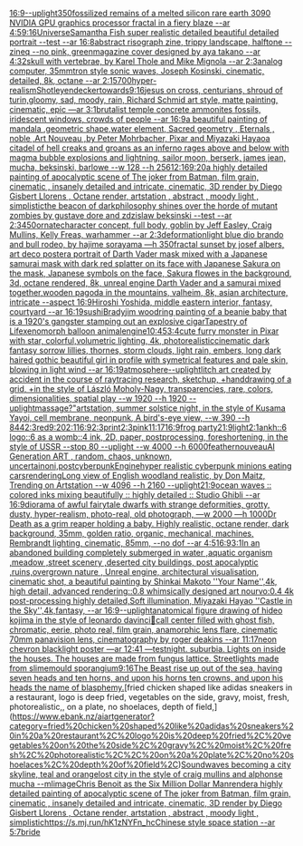 [16:9](https://www.ebank.nz/aiartgenerator?category=16%3A9)[--uplight](https://www.ebank.nz/aiartgenerator?category=--uplight)[350](https://www.ebank.nz/aiartgenerator?category=350)[fossilized remains of a melted silicon rare earth 3090 NVIDIA GPU graphics processor fractal in a fiery blaze --ar 4:5](https://www.ebank.nz/aiartgenerator?category=fossilized%20remains%20of%20a%20melted%20silicon%20rare%20earth%203090%20NVIDIA%20GPU%20graphics%20processor%20fractal%20in%20a%20fiery%20blaze%20--ar%204%3A5)[9:16](https://www.ebank.nz/aiartgenerator?category=9%3A16)[Universe](https://www.ebank.nz/aiartgenerator?category=Universe)[Samantha Fish super realistic detailed beautiful detailed portrait --test --ar 16:8](https://www.ebank.nz/aiartgenerator?category=Samantha%20Fish%20super%20realistic%20detailed%20beautiful%20detailed%20portrait%20--test%20--ar%2016%3A8)[abstract risograph zine, trippy landscape, halftone --zineq --no pink, green](https://www.ebank.nz/aiartgenerator?category=abstract%20risograph%20zine%2C%20trippy%20landscape%2C%20halftone%20--zineq%20--no%20pink%2C%20green)[magazine cover designed by aya takano --ar 4:3](https://www.ebank.nz/aiartgenerator?category=magazine%20cover%20designed%20by%20aya%20takano%20--ar%204%3A3)[2](https://www.ebank.nz/aiartgenerator?category=2)[skull with vertebrae, by Karel Thole and Mike Mignola --ar 2:3](https://www.ebank.nz/aiartgenerator?category=skull%20with%20vertebrae%2C%20by%20Karel%20Thole%20and%20Mike%20Mignola%20--ar%202%3A3)[analog computer, 35mm](https://www.ebank.nz/aiartgenerator?category=analog%20computer%2C%2035mm)[tron style sonic waves, Joseph Kosinski, cinematic, detailed, 8k, octane --ar 2:1](https://www.ebank.nz/aiartgenerator?category=tron%20style%20sonic%20waves%2C%20Joseph%20Kosinski%2C%20cinematic%2C%20detailed%2C%208k%2C%20octane%20--ar%202%3A1)[5700](https://www.ebank.nz/aiartgenerator?category=5700)[hyper-realism](https://www.ebank.nz/aiartgenerator?category=hyper-realism)[Shot](https://www.ebank.nz/aiartgenerator?category=Shot)[leyendecker](https://www.ebank.nz/aiartgenerator?category=leyendecker)[towards](https://www.ebank.nz/aiartgenerator?category=towards)[9:16](https://www.ebank.nz/aiartgenerator?category=9%3A16)[jesus on cross, centurians, shroud of turin,gloomy, sad, moody, rain, Richard Schmid  art style, matte painting, cinematic, epic —ar 3:1](https://www.ebank.nz/aiartgenerator?category=jesus%20on%20cross%2C%20centurians%2C%20shroud%20of%20turin%2Cgloomy%2C%20sad%2C%20moody%2C%20rain%2C%20Richard%20Schmid%20%20art%20style%2C%20matte%20painting%2C%20cinematic%2C%20epic%20%E2%80%94ar%203%3A1)[brutalist temple concrete ammonites fossils, iridescent windows, crowds of people --ar 16:9](https://www.ebank.nz/aiartgenerator?category=brutalist%20temple%20concrete%20ammonites%20fossils%2C%20iridescent%20windows%2C%20crowds%20of%20people%20--ar%2016%3A9)[a beautiful painting of mandala ,geometric shape,water element, Sacred geometry , Eternals , noble ,Art Nouveau ,by Peter Mohrbacher, Pixar and Miyazaki Hayao](https://www.ebank.nz/aiartgenerator?category=a%20beautiful%20painting%20of%20mandala%20%2Cgeometric%20shape%2Cwater%20element%2C%20Sacred%20geometry%20%2C%20Eternals%20%2C%20noble%20%2CArt%20Nouveau%20%2Cby%20Peter%20Mohrbacher%2C%20Pixar%20and%20Miyazaki%20Hayao)[a citadel of hell creaks and groans as an inferno rages above and below with magma bubble explosions and lightning, sailor moon, berserk, james jean, mucha, beksinski, barlowe --w 128 --h 256](https://www.ebank.nz/aiartgenerator?category=a%20citadel%20of%20hell%20creaks%20and%20groans%20as%20an%20inferno%20rages%20above%20and%20below%20with%20magma%20bubble%20explosions%20and%20lightning%2C%20sailor%20moon%2C%20berserk%2C%20james%20jean%2C%20mucha%2C%20beksinski%2C%20barlowe%20--w%20128%20--h%20256)[12:16](https://www.ebank.nz/aiartgenerator?category=12%3A16)[9:20](https://www.ebank.nz/aiartgenerator?category=9%3A20)[a highly detailed painting of apocalyptic scene of The joker from Batman, film grain, cinematic , insanely detailed and intricate, cinematic, 3D render by Diego Gisbert Llorens , Octane render, artstation , abstract , moody light , simplistic](https://www.ebank.nz/aiartgenerator?category=a%20highly%20detailed%20painting%20of%20apocalyptic%20scene%20of%20The%20joker%20from%20Batman%2C%20film%20grain%2C%20cinematic%20%2C%20insanely%20detailed%20and%20intricate%2C%20cinematic%2C%203D%20render%20by%20Diego%20Gisbert%20Llorens%20%2C%20Octane%20render%2C%20artstation%20%2C%20abstract%20%2C%20moody%20light%20%2C%20simplistic)[the beacon of darkphilosophy shines over the horde of mutant zombies by gustave dore and zdzislaw beksinski --test --ar 2:3](https://www.ebank.nz/aiartgenerator?category=the%20beacon%20of%20darkphilosophy%20shines%20over%20the%20horde%20of%20mutant%20zombies%20by%20gustave%20dore%20and%20zdzislaw%20beksinski%20--test%20--ar%202%3A3)[450](https://www.ebank.nz/aiartgenerator?category=450)[ornate](https://www.ebank.nz/aiartgenerator?category=ornate)[character concept, full body, goblin by Jeff Easley, Craig Mullins, Kelly Freas, warhammer --ar 2:3](https://www.ebank.nz/aiartgenerator?category=character%20concept%2C%20full%20body%2C%20goblin%20by%20Jeff%20Easley%2C%20Craig%20Mullins%2C%20Kelly%20Freas%2C%20warhammer%20--ar%202%3A3)[deformation](https://www.ebank.nz/aiartgenerator?category=deformation)[light blue dio brando and bull rodeo, by hajime sorayama —h 350](https://www.ebank.nz/aiartgenerator?category=light%20blue%20dio%20brando%20and%20bull%20rodeo%2C%20by%20hajime%20sorayama%20%E2%80%94h%20350)[fractal sunset by josef albers, art deco poster](https://www.ebank.nz/aiartgenerator?category=fractal%20sunset%20by%20josef%20albers%2C%20art%20deco%20poster)[a portrait of Darth Vader mask mixed with a Japanese samurai mask with dark red splatter on its face with Japanese Sakura on the mask, Japanese symbols on the face, Sakura flowes in the background, 3d, octane rendered, 8k, unreal engine Darth Vader and a samurai mixed together,](https://www.ebank.nz/aiartgenerator?category=a%20portrait%20of%20Darth%20Vader%20mask%20mixed%20with%20a%20Japanese%20samurai%20mask%20with%20dark%20red%20splatter%20on%20its%20face%20with%20Japanese%20Sakura%20on%20the%20mask%2C%20Japanese%20symbols%20on%20the%20face%2C%20Sakura%20flowes%20in%20the%20background%2C%203d%2C%20octane%20rendered%2C%208k%2C%20unreal%20engine%20Darth%20Vader%20and%20a%20samurai%20mixed%20together%2C)[wooden pagoda in the mountains, valheim, 8k, asian architecture, intricate --aspect 16:9](https://www.ebank.nz/aiartgenerator?category=wooden%20pagoda%20in%20the%20mountains%2C%20valheim%2C%208k%2C%20asian%20architecture%2C%20intricate%20--aspect%2016%3A9)[Hiroshi Yoshida, middle eastern interior, fantasy, courtyard --ar 16:19](https://www.ebank.nz/aiartgenerator?category=Hiroshi%20Yoshida%2C%20middle%20eastern%20interior%2C%20fantasy%2C%20courtyard%20--ar%2016%3A19)[sushi](https://www.ebank.nz/aiartgenerator?category=sushi)[Brady](https://www.ebank.nz/aiartgenerator?category=Brady)[jim woodring painting of a beanie baby that is a 1920's gangster stamping out an explosive cigar](https://www.ebank.nz/aiartgenerator?category=jim%20woodring%20painting%20of%20a%20beanie%20baby%20that%20is%20a%201920%27s%20gangster%20stamping%20out%20an%20explosive%20cigar)[Tapestry of Life](https://www.ebank.nz/aiartgenerator?category=Tapestry%20of%20Life)[xenomorph balloon animal](https://www.ebank.nz/aiartgenerator?category=xenomorph%20balloon%20animal)[engine](https://www.ebank.nz/aiartgenerator?category=engine)[10:45](https://www.ebank.nz/aiartgenerator?category=10%3A45)[3:4](https://www.ebank.nz/aiartgenerator?category=3%3A4)[cute furry monster in Pixar with star, colorful,volumetric lighting, 4k, photorealistic](https://www.ebank.nz/aiartgenerator?category=cute%20furry%20monster%20in%20Pixar%20with%20star%2C%20colorful%2Cvolumetric%20lighting%2C%204k%2C%20photorealistic)[cinematic dark fantasy sorrow lillies, thornes, storm clouds, light rain, embers, long dark haired gothic beautiful girl in profile with symetrical features and pale skin, blowing in light wind --ar 16:19](https://www.ebank.nz/aiartgenerator?category=cinematic%20dark%20fantasy%20sorrow%20lillies%2C%20thornes%2C%20storm%20clouds%2C%20light%20rain%2C%20embers%2C%20long%20dark%20haired%20gothic%20beautiful%20girl%20in%20profile%20with%20symetrical%20features%20and%20pale%20skin%2C%20blowing%20in%20light%20wind%20--ar%2016%3A19)[atmosphere](https://www.ebank.nz/aiartgenerator?category=atmosphere)[--uplight](https://www.ebank.nz/aiartgenerator?category=--uplight)[litch art created by accident in the course of raytracing research, sketchup, +handdrawing of a grid, +in the style of László Moholy-Nagy, transparencies, rare, colors, dimensionalities, spatial play --w 1920 --h 1920 --uplight](https://www.ebank.nz/aiartgenerator?category=litch%20art%20created%20by%20accident%20in%20the%20course%20of%20raytracing%20research%2C%20sketchup%2C%20%2Bhanddrawing%20of%20a%20grid%2C%20%2Bin%20the%20style%20of%20L%C3%A1szl%C3%B3%20Moholy-Nagy%2C%20transparencies%2C%20rare%2C%20colors%2C%20dimensionalities%2C%20spatial%20play%20--w%201920%20--h%201920%20--uplight)[massage?"](https://www.ebank.nz/aiartgenerator?category=massage%3F%22)[artstation, summer solstice night, in the style of Kusama Yayoi, cell membrane, neonpunk, A bird's-eye view, --w 390 --h 844](https://www.ebank.nz/aiartgenerator?category=artstation%2C%20summer%20solstice%20night%2C%20in%20the%20style%20of%20Kusama%20Yayoi%2C%20cell%20membrane%2C%20neonpunk%2C%20A%20bird%27s-eye%20view%2C%20--w%20390%20--h%20844)[2:3](https://www.ebank.nz/aiartgenerator?category=2%3A3)[red](https://www.ebank.nz/aiartgenerator?category=red)[9:20](https://www.ebank.nz/aiartgenerator?category=9%3A20)[2:1](https://www.ebank.nz/aiartgenerator?category=2%3A1)[16:9](https://www.ebank.nz/aiartgenerator?category=16%3A9)[2:3](https://www.ebank.nz/aiartgenerator?category=2%3A3)[print](https://www.ebank.nz/aiartgenerator?category=print)[2:3](https://www.ebank.nz/aiartgenerator?category=2%3A3)[pink](https://www.ebank.nz/aiartgenerator?category=pink)[11:17](https://www.ebank.nz/aiartgenerator?category=11%3A17)[16:9](https://www.ebank.nz/aiartgenerator?category=16%3A9)[frog party](https://www.ebank.nz/aiartgenerator?category=frog%20party)[21:9](https://www.ebank.nz/aiartgenerator?category=21%3A9)[light](https://www.ebank.nz/aiartgenerator?category=light)[2:1](https://www.ebank.nz/aiartgenerator?category=2%3A1)[ankh::6 logo::6 as a womb::4 ink, 2D, paper, postprocessing, foreshortening, in the style of USSR --stop 80 --uplight --w 4000 --h 6000](https://www.ebank.nz/aiartgenerator?category=ankh%3A%3A6%20logo%3A%3A6%20as%20a%20womb%3A%3A4%20ink%2C%202D%2C%20paper%2C%20postprocessing%2C%20foreshortening%2C%20in%20the%20style%20of%20USSR%20--stop%2080%20--uplight%20--w%204000%20--h%206000)[feather](https://www.ebank.nz/aiartgenerator?category=feather)[nouveau](https://www.ebank.nz/aiartgenerator?category=nouveau)[AI Generation ART , random, chaos, unknown, uncertain](https://www.ebank.nz/aiartgenerator?category=AI%20Generation%20ART%20%2C%20random%2C%20chaos%2C%20unknown%2C%20uncertain)[oni,postcyberpunk](https://www.ebank.nz/aiartgenerator?category=oni%2Cpostcyberpunk)[Engine](https://www.ebank.nz/aiartgenerator?category=Engine)[hyper realistic cyberpunk minions eating cars](https://www.ebank.nz/aiartgenerator?category=hyper%20realistic%20cyberpunk%20minions%20eating%20cars)[rendering](https://www.ebank.nz/aiartgenerator?category=rendering)[Long view of English woodland realistic, by Don Maitz, Trending on Artstation    --w 4096  --h 2160 --uplight](https://www.ebank.nz/aiartgenerator?category=Long%20view%20of%20English%20woodland%20realistic%2C%20by%20Don%20Maitz%2C%20Trending%20on%20Artstation%20%20%20%20--w%204096%20%20--h%202160%20--uplight)[21:9](https://www.ebank.nz/aiartgenerator?category=21%3A9)[ocean waves :: colored inks mixing beautifully :: highly detailed :: Studio Ghibli  --ar 16:9](https://www.ebank.nz/aiartgenerator?category=ocean%20waves%20%3A%3A%20colored%20inks%20mixing%20beautifully%20%3A%3A%20highly%20detailed%20%3A%3A%20Studio%20Ghibli%20%20--ar%2016%3A9)[diorama of awful fairytale dwarfs with strange deformities, grotty, dusty, hyper-realism, photo-real, old photograph, —w 2000 —h 1000](https://www.ebank.nz/aiartgenerator?category=diorama%20of%20awful%20fairytale%20dwarfs%20with%20strange%20deformities%2C%20grotty%2C%20dusty%2C%20hyper-realism%2C%20photo-real%2C%20old%20photograph%2C%20%E2%80%94w%202000%20%E2%80%94h%201000)[Dr Death as a grim reaper holding a baby. Highly realistic, octane render, dark background, 35mm, golden ratio, organic, mechanical, machines, Rembrandt lighting, cinematic, 85mm, --no dof --ar 4:5](https://www.ebank.nz/aiartgenerator?category=Dr%20Death%20as%20a%20grim%20reaper%20holding%20a%20baby.%20Highly%20realistic%2C%20octane%20render%2C%20dark%20background%2C%2035mm%2C%20golden%20ratio%2C%20organic%2C%20mechanical%2C%20machines%2C%20Rembrandt%20lighting%2C%20cinematic%2C%2085mm%2C%20--no%20dof%20--ar%204%3A5)[16:9](https://www.ebank.nz/aiartgenerator?category=16%3A9)[3:1](https://www.ebank.nz/aiartgenerator?category=3%3A1)[In an abandoned building completely submerged in water ,aquatic organism ,meadow ,street scenery ,deserted city buildings, post apocalyptic ,ruins,overgrown nature , Unreal engine, architectural visualisation, cinematic shot, a beautiful painting by Shinkai Makoto ''Your Name'',4k, high detail, advanced rendering::0.8 whimsically designed art nourvo:0.4 4k post-processing highly detailed,Soft illumination, Miyazaki Hayao ''Castle in the Sky'',4k,fantasy, --ar 16:9](https://www.ebank.nz/aiartgenerator?category=In%20an%20abandoned%20building%20completely%20submerged%20in%20water%20%2Caquatic%20organism%20%2Cmeadow%20%2Cstreet%20scenery%20%2Cdeserted%20city%20buildings%2C%20post%20apocalyptic%20%2Cruins%2Covergrown%20nature%20%2C%20Unreal%20engine%2C%20architectural%20visualisation%2C%20cinematic%20shot%2C%20a%20beautiful%20painting%20by%20Shinkai%20Makoto%20%27%27Your%20Name%27%27%2C4k%2C%20high%20detail%2C%20advanced%20rendering%3A%3A0.8%20whimsically%20designed%20art%20nourvo%3A0.4%204k%20post-processing%20highly%20detailed%2CSoft%20illumination%2C%20Miyazaki%20Hayao%20%27%27Castle%20in%20the%20Sky%27%27%2C4k%2Cfantasy%2C%20--ar%2016%3A9)[--uplight](https://www.ebank.nz/aiartgenerator?category=--uplight)[anatomical figure drawing of hideo kojima in the style of leonardo davinci](https://www.ebank.nz/aiartgenerator?category=anatomical%20figure%20drawing%20of%20hideo%20kojima%20in%20the%20style%20of%20leonardo%20davinci)[🥹](https://www.ebank.nz/aiartgenerator?category=%F0%9F%A5%B9)[call center filled with ghost fish, chromatic, eerie, photo real, film grain, anamorphic lens flare, cinematic 70mm panavision lens, cinematography by roger deakins --ar 11:17](https://www.ebank.nz/aiartgenerator?category=call%20center%20filled%20with%20ghost%20fish%2C%20chromatic%2C%20eerie%2C%20photo%20real%2C%20film%20grain%2C%20anamorphic%20lens%20flare%2C%20cinematic%2070mm%20panavision%20lens%2C%20cinematography%20by%20roger%20deakins%20--ar%2011%3A17)[neon chevron blacklight poster —ar 12:41 —test](https://www.ebank.nz/aiartgenerator?category=neon%20chevron%20blacklight%20poster%20%E2%80%94ar%2012%3A41%20%E2%80%94test)[night. suburbia.  Lights on inside the houses. The houses are made from fungus lattice. Streetlights made from slimemould sporangium](https://www.ebank.nz/aiartgenerator?category=night.%20suburbia.%20%20Lights%20on%20inside%20the%20houses.%20The%20houses%20are%20made%20from%20fungus%20lattice.%20Streetlights%20made%20from%20slimemould%20sporangium)[9:16](https://www.ebank.nz/aiartgenerator?category=9%3A16)[The Beast rise up out of the sea, having seven heads and ten horns, and upon his horns ten crowns, and upon his heads the name of blasphemy.](https://www.ebank.nz/aiartgenerator?category=The%20Beast%20rise%20up%20out%20of%20the%20sea%2C%20having%20seven%20heads%20and%20ten%20horns%2C%20and%20upon%20his%20horns%20ten%20crowns%2C%20and%20upon%20his%20heads%20the%20name%20of%20blasphemy.)[fried chicken shaped like adidas sneakers in a restaurant, logo is deep fried, vegetables on the side, gravy, moist, fresh, photorealistic,, on a plate, no shoelaces, depth of field,](https://www.ebank.nz/aiartgenerator?category=fried%20chicken%20shaped%20like%20adidas%20sneakers%20in%20a%20restaurant%2C%20logo%20is%20deep%20fried%2C%20vegetables%20on%20the%20side%2C%20gravy%2C%20moist%2C%20fresh%2C%20photorealistic%2C%2C%20on%20a%20plate%2C%20no%20shoelaces%2C%20depth%20of%20field%2C)[Soundwaves becoming a city skyline, teal and orange](https://www.ebank.nz/aiartgenerator?category=Soundwaves%20becoming%20a%20city%20skyline%2C%20teal%20and%20orange)[lost city in the style of craig mullins and alphonse mucha --ml](https://www.ebank.nz/aiartgenerator?category=lost%20city%20in%20the%20style%20of%20craig%20mullins%20and%20alphonse%20mucha%20--ml)[image](https://www.ebank.nz/aiartgenerator?category=image)[Chris Benoit as the Six Million Dollar Man](https://www.ebank.nz/aiartgenerator?category=Chris%20Benoit%20as%20the%20Six%20Million%20Dollar%20Man)[render](https://www.ebank.nz/aiartgenerator?category=render)[a highly detailed painting of apocalyptic scene of The joker from Batman, film grain, cinematic , insanely detailed and intricate, cinematic, 3D render by Diego Gisbert Llorens , Octane render, artstation , abstract , moody light , simplistic](https://www.ebank.nz/aiartgenerator?category=a%20highly%20detailed%20painting%20of%20apocalyptic%20scene%20of%20The%20joker%20from%20Batman%2C%20film%20grain%2C%20cinematic%20%2C%20insanely%20detailed%20and%20intricate%2C%20cinematic%2C%203D%20render%20by%20Diego%20Gisbert%20Llorens%20%2C%20Octane%20render%2C%20artstation%20%2C%20abstract%20%2C%20moody%20light%20%2C%20simplistic)[<https://s.mj.run/hK1zNYFn_hc>](https://www.ebank.nz/aiartgenerator?category=%3Chttps%3A//s.mj.run/hK1zNYFn_hc%3E)[Chinese style space station --ar 5:7](https://www.ebank.nz/aiartgenerator?category=Chinese%20style%20space%20station%20--ar%205%3A7)[bride](https://www.ebank.nz/aiartgenerator?category=bride)